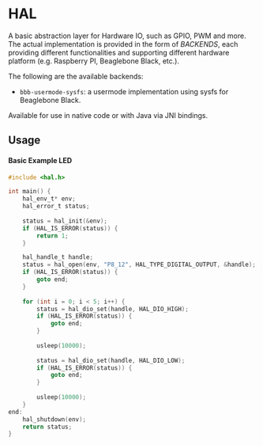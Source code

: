# HAL

A basic abstraction layer for Hardware IO, such as GPIO, PWM and more. The actual implementation is provided in the form of _BACKENDS_, each providing different functionalities and supporting different hardware platform (e.g. Raspberry PI, Beaglebone Black, etc.).

The following are the available backends:
- `bbb-usermode-sysfs`: a usermode implementation using sysfs for Beaglebone Black.

Available for use in native code or with Java via JNI bindings.

## Usage

#### Basic Example LED

```c
#include <hal.h>

int main() {
    hal_env_t* env;
    hal_error_t status;
    
    status = hal_init(&env);
    if (HAL_IS_ERROR(status)) {
        return 1;
    }

    hal_handle_t handle;
    status = hal_open(env, "P8_12", HAL_TYPE_DIGITAL_OUTPUT, &handle);
    if (HAL_IS_ERROR(status)) {
        goto end;
    }
    
    for (int i = 0; i < 5; i++) {
        status = hal_dio_set(handle, HAL_DIO_HIGH);
        if (HAL_IS_ERROR(status)) {
            goto end;
        }
        
        usleep(10000);
        
        status = hal_dio_set(handle, HAL_DIO_LOW);
        if (HAL_IS_ERROR(status)) {
            goto end;
        }
        
        usleep(10000);
    }
end:
    hal_shutdown(env);
    return status;
}

```

